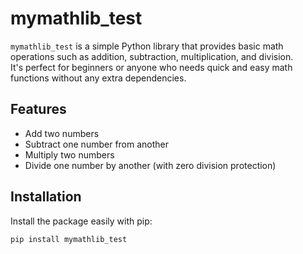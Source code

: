 # mymathlib_test

`mymathlib_test` is a simple Python library that provides basic math operations such as addition, subtraction, multiplication, and division.  
It's perfect for beginners or anyone who needs quick and easy math functions without any extra dependencies.

## Features

- Add two numbers
- Subtract one number from another
- Multiply two numbers
- Divide one number by another (with zero division protection)

## Installation

Install the package easily with pip:

```bash
pip install mymathlib_test
